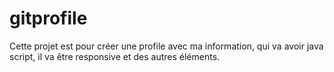# gitprofile
Cette projet est pour créer une profile avec ma information, qui va avoir java script, il va être responsive et des autres éléments.
